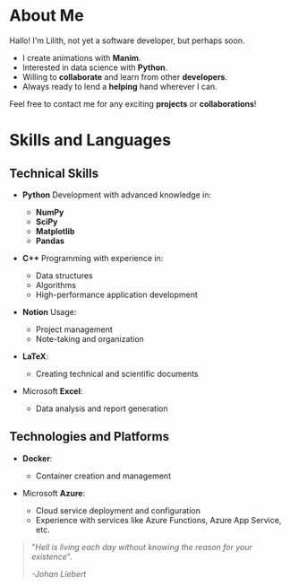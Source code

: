 # About Me

Hallo! I'm Lilith, not yet a software developer, but perhaps soon.

- I create animations with **Manim**.
- Interested in data science with **Python**.
- Willing to **collaborate** and learn from other **developers**.
- Always ready to lend a **helping** hand wherever I can.

Feel free to contact me for any exciting **projects** or **collaborations**!

# Skills and Languages

## Technical Skills

- **Python** Development with advanced knowledge in:
  - **NumPy**
  - **SciPy**
  - **Matplotlib**
  - **Pandas**

- **C++** Programming with experience in:
  - Data structures
  - Algorithms
  - High-performance application development

- **Notion** Usage:
  - Project management
  - Note-taking and organization

- **LaTeX**:
  - Creating technical and scientific documents

- Microsoft **Excel**:
  - Data analysis and report generation

## Technologies and Platforms

- **Docker**:
  - Container creation and management

- Microsoft **Azure**:
  - Cloud service deployment and configuration
  - Experience with services like Azure Functions, Azure App Service, etc.

>"*Hell is living each day without knowing the reason for your existence*".
>
>*-Johan Liebert*
